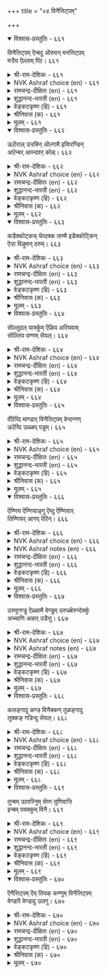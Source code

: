 +++
title = "०४ विनैत्तिट्पम्"

+++


<details open><summary>विश्वास-प्रस्तुतिः - ६६१</summary>

विनैत्तिट्पम् ऎन्बदु ऒरुवन् मनत्तिट्पम्  
मऱ्ऱैय ऎल्लाम् पिऱ।       ६६१
</details>

<details><summary>श्री-राम-देशिकः - ६६१</summary>

अधिकारः ६७. क्रियादार्ढ्यम्  
कर्तुर्मनसि यद्दार्ढ्यं तत्क्रियादार्ढ्यमीर्यते ।  
सैन्यदुर्गादिदार्ढ्य तु नात्र दार्ढ्यपदेरितम् ॥ ६६१॥
</details>

<details><summary>NVK Ashraf choice (en) - ६६१</summary>

०६६१
Efficiency consists in a resolute mind.
Other things come thereafter.
(C. Rajagopalachari)
</details>

<details><summary>रामचन्द्र-दीक्षितः (en) - ६६१</summary>

661\. viṉait tiṭpam eṉpatu oruvaṉ maṉat tiṭpam;  
maṟṟaiya ellām piṟa.

661\. Determination in action is one’s resolution. All others are nothing.  
</details>

<details><summary>शुद्धानन्द-भारती (en) - ६६१</summary>

1\. வினைத்திட்பம் என்பது ஒருவன் மனத்திட்பம்  
மற்றைய எல்லாம் பிற.  
A powerful mind does powerful act  
And all the rest are imperfect.        661  
</details>

<details><summary>वेङ्कटकृष्ण (हि) - ६६१</summary>

661
दृढ़ रहना ही कर्म में, मन की दृढ़ता जान ।  
दृढ़ता कहलाती नहीं, जो है दृढ़ता आन ॥
</details>

<details><summary>श्रीनिवास (क) - ६६१</summary>

661. कार्य निर्धारवॆन्नुवुदु ऒब्बन मनोदार्ढ्यवन्नु अवलबिसिदॆ. उळिदुवॆल्ला बेरॆयवे.

</details>

<details><summary>मूलम् - ६६१</summary>

विनैत्तिट्पम् ऎन्बदु ऒरुवन् मनत्तिट्पम्  
मऱ्ऱैय ऎल्लाम् पिऱ।       ६६१
</details>

<details open><summary>विश्वास-प्रस्तुतिः - ६६२</summary>

ऊऱॊराल् उऱ्ऱबिन् ऒल्गामै इव्विरण्डिन्  
आऱॆन्बर् आय्न्दवर् कोळ्।       ६६२
</details>

<details><summary>श्री-राम-देशिकः - ६६२</summary>

निषिद्धकर्मणस्त्यागो दैवात्तस्मिन् कृतेऽपि च ।  
चित्तदार्ढ्यापरित्याग इतीमौ प्रकृते मतौ ॥ ६६२॥
</details>

<details><summary>NVK Ashraf choice (en) - ६६२</summary>

०६६२
To avoid failures and not to give up despite failures
Are the two traits scholars emphasize.
(N.V.K. Ashraf)
</details>

<details><summary>रामचन्द्र-दीक्षितः (en) - ६६२</summary>

662\. ūṟu orāl, uṟṟapiṉ olkāmai, iv iraṇṭiṉ  
āṟu eṉpar-āyntavar kōḷ.

662\. Ministers versed in lore will not do unprofitable deeds, and if they do, they will not regret it.  
</details>

<details><summary>शुद्धानन्द-भारती (en) - ६६२</summary>

2\. ஊறொராவ் உற்றபின் ஒல்காமை இவ்விரண்டின்  
ஆறென்பர் ஆய்ந்தவர் கோள்.  
Shun failing fuss; fail not purpose  
These two are maxims of the wise.        662  
</details>

<details><summary>वेङ्कटकृष्ण (हि) - ६६२</summary>

662
दुष्ट न करना, यदि हुआ, तो फिर न हो अधीर ।  
मत यह है नीतिज्ञ का, दो पथ मानें मीर ॥
</details>

<details><summary>श्रीनिवास (क) - ६६२</summary>

662. अड्डि आदङ्कगळु बरुव मुन्नवे (अदरिन्द) नीगिकॊळ्ळुवुदु, बन्दमेलॆ ऎदॆगॆडदिरुवुदु, ऎम्बिवॆरडु मार्गगळे
कार्य सामर्थ्यक्कॆ निदर्शनवॆन्दु, परिशोधनॆ नडसिदवर अभिमत.

</details>

<details><summary>मूलम् - ६६२</summary>

ऊऱॊराल् उऱ्ऱबिन् ऒल्गामै इव्विरण्डिन्  
आऱॆन्बर् आय्न्दवर् कोळ्।       ६६२
</details>

<details open><summary>विश्वास-प्रस्तुतिः - ६६३</summary>

कडैक्कॊट्कच् चॆय्दक्क ताण्मै इडैक्कॊट्किन्  
ऎऱ्ऱा विऴुमन् दरुम्।       ६६३
</details>

<details><summary>श्री-राम-देशिकः - ६६३</summary>

कर्मारब्धमितीत्येतदन्ते चेज्ज्ञायते परैः ।  
दृढं भवति तत्, मध्ये ज्ञातं चेद् दुःखमापतेत् ॥ ६६३॥
</details>

<details><summary>NVK Ashraf choice (en) - ६६३</summary>

०६६३
Reveal thy means in the end. Premature disclosure
Can cause irrevocable damage.
(N.V.K. Ashraf), (K. Krishnaswamy & Vijaya Ramkumar)
</details>

<details><summary>रामचन्द्र-दीक्षितः (en) - ६६३</summary>

663\. kaṭaik koṭkac ceytakkatu āṇmai; iṭaik koṭkiṉ,  
eṟṟā viḻumam tarum.

663\. A clever minister publishes a deed after its completion; if it becomes public in the intermediate stage, it will end in trouble.  
</details>

<details><summary>शुद्धानन्द-भारती (en) - ६६३</summary>

3\. கடைகொட்கச் செய்தக்க தாண்மை இடைக்கொட்கின்  
எற்றா விழுமந் தரும்.  
The strong achieve and then display  
Woe unto work displayed midway.        663  
</details>

<details><summary>वेङ्कटकृष्ण (हि) - ६६३</summary>

663
प्रकट किया कर्मान्त में, तो है योग्य सुधीर ।  
प्रकट किया यदि बीच में, देगा अनन्त पीर ॥
</details>

<details><summary>श्रीनिवास (क) - ६६३</summary>

663. माडुव कॆलसवन्नु कॊनॆयल्लि बहिरङ्गपडिसुवुदे पुरुष लक्षणवॆनिसिकॊळ्ळुवुदु. नडुवॆ प्रकटिसिदल्लि नीगलागद
दुःखवन्नु तरुत्तदॆ.

</details>

<details><summary>मूलम् - ६६३</summary>

कडैक्कॊट्कच् चॆय्दक्क ताण्मै इडैक्कॊट्किन्  
ऎऱ्ऱा विऴुमन् दरुम्।       ६६३
</details>

<details open><summary>विश्वास-प्रस्तुतिः - ६६४</summary>

सॊल्लुदल् यार्क्कुम् ऎळिय अरियवाम्  
सॊल्लिय वण्णम् सॆयल्।       ६६४
</details>

<details><summary>श्री-राम-देशिकः - ६६४</summary>

एवं कर्तव्यमित्येतद्वक्तुं शक्ताः समे भुवि ।  
यथोक्तं कार्यकरणे समर्थो नास्ति कश्चन ॥ ६६४॥
</details>

<details><summary>NVK Ashraf choice (en) - ६६४</summary>

०६६४
It is easy for anyone to speak,
But difficult to execute what has been spoken. *
(Satguru Subramuniyaswami)
</details>

<details><summary>रामचन्द्र-दीक्षितः (en) - ६६४</summary>

664\. collutal yārkkum eḷiya; ariya ām,  
colliya vaṇṇam ceyal.

664\. It is easy for one to say, but it is difficult to do it in the said manner.  
</details>

<details><summary>शुद्धानन्द-भारती (en) - ६६४</summary>

4\. சொல்லுதல் யார்க்கும் எளிய அரியவாம்  
சொல்லிய வண்ணம் செயல்.  
Easy it is to tell a fact  
But hard it is to know and act.        664  
</details>

<details><summary>वेङ्कटकृष्ण (हि) - ६६४</summary>

664
कहना तो सब के लिये, रहता है आसान ।  
करना जो जैसा कहे, है दुस्साध्य निदान ॥
</details>

<details><summary>श्रीनिवास (क) - ६६४</summary>

664. ई कॆलसवन्नु हीगॆ माडबेकॆन्दु हेळुवुदु यारिगू सुलभ; हेळिदन्तॆ माडि मुगिसुवुदु कष्ट साध्यवागुवुदु.

</details>

<details><summary>मूलम् - ६६४</summary>

सॊल्लुदल् यार्क्कुम् ऎळिय अरियवाम्  
सॊल्लिय वण्णम् सॆयल्।       ६६४
</details>

<details open><summary>विश्वास-प्रस्तुतिः - ६६५</summary>

वीऱॆय्दि माण्डार् विनैत्तिट्पम् वेन्दन्गण्  
ऊऱॆय्दि उळ्ळप् पडुम्।       ६६५
</details>

<details><summary>श्री-राम-देशिकः - ६६५</summary>

कार्यसाधनशीलस्य क्रियादार्ढ्यं तु मन्त्रिणः ।  
महत्वजननाद्राज्ञः सर्वैरपि महीयते ॥ ६६५॥
</details>

<details><summary>NVK Ashraf choice (en) - ६६५</summary>

०६६५
Dynamic deeds of brave souls
Will reach the king to win his praise.
( Shuddhananda Bharatiar), (N.V.K. Ashraf)
</details>

<details><summary>रामचन्द्र-दीक्षितः (en) - ६६५</summary>

665\. vīṟu eyti māṇṭār viṉait tiṭpam, vēntaṉkaṇ  
ūṟu eyti, uḷḷappaṭum.

665\. The resolution of a thoughtful and good minister in strengthening his monarch will earn all praise.  
</details>

<details><summary>शुद्धानन्द-भारती (en) - ६६५</summary>

5\. வீறெய்தி மாண்டார் வினைதிட்பம் வேந்தன்கண்  
ஊறெய்தி உள்ளப் படும்.  
Dynamic deeds of a doughty soul  
Shall win the praise of king and all.        665  
</details>

<details><summary>वेङ्कटकृष्ण (हि) - ६६५</summary>

665
कीर्ति दिला कर सचित को, कर्म-निष्ठता-बान ।  
नृप पर डाल प्रभाव वह, पावेगी सम्मान ॥
</details>

<details><summary>श्रीनिवास (क) - ६६५</summary>

665. कार्य परतॆयिन्द हिरिमॆयन्नु गळिसि दॊड्डवरादवर कार्य निर्धारवु अरसन सॆळॆदु नाडिनल्लॆल्ला व्यापिसि
गौरविसल्पडुवुदु.

</details>

<details><summary>मूलम् - ६६५</summary>

वीऱॆय्दि माण्डार् विनैत्तिट्पम् वेन्दन्गण्  
ऊऱॆय्दि उळ्ळप् पडुम्।       ६६५
</details>

<details open><summary>विश्वास-प्रस्तुतिः - ६६६</summary>

ऎण्णिय ऎण्णियाङ्गु ऎय्दु ऎण्णियार्  
तिण्णियर् आगप् पॆऱिन्।       ६६६
</details>

<details><summary>श्री-राम-देशिकः - ६६६</summary>

चिकीर्षितप्रकारेण ये धीराः कार्यसाधने ।  
चिकीर्षितं फलं चापि प्राप्नुवन्ति तथैव ते ॥ ६६६॥
</details>

<details><summary>NVK Ashraf choice (en) - ६६६</summary>

०६६६
What is sought will be got as desired
If only the seeker is determined.
(N.V.K. Ashraf)
</details>

<details><summary>NVK Ashraf notes (en) - ६६६</summary>

६६६. Compare with couplets ५४० and ३०९. "What is aimed is easy to achieve, if only the mind is set on what is aimed" – (N.V.K. Ashraf) and "All wishes are realized at once if they keep away wrath from their mind" – (N.V.K. Ashraf).
</details>

<details><summary>रामचन्द्र-दीक्षितः (en) - ६६६</summary>

666\. eṇṇiya eṇṇiyāṅku eytupa-eṇṇiyār  
tiṇṇiyar ākappeṟiṉ.

666\. Firm of purpose, ministers carry out their resolution.  
</details>

<details><summary>शुद्धानन्द-भारती (en) - ६६६</summary>

6\. எண்ணிய எண்ணியாங்கு எய்துப எண்ணியார்  
திண்ணிய ராகப் பெறின்.  
The will-to-do achieves the deed  
When mind that wills is strong indeed.        666  
</details>

<details><summary>वेङ्कटकृष्ण (हि) - ६६६</summary>

666
संकल्पित सब वस्तुएँ, यथा किया संकल्प ।  
संकल्पक का जायगा, यदि वह दृढ़-संकल्प ॥
</details>

<details><summary>श्रीनिवास (क) - ६६६</summary>

666. ऒन्दु कॆलसवन्नु माडबेकॆन्दु आलोचिसिदवरु, आ कॆलसदल्लि निश्चलवाद निर्धारवन्नु तळॆदिद्दरॆ अवरु
बयसिदुदन्नु बयसिद रीतियल्लॆ पडॆयुवरु.

</details>

<details><summary>मूलम् - ६६६</summary>

ऎण्णिय ऎण्णियाङ्गु ऎय्दु ऎण्णियार्  
तिण्णियर् आगप् पॆऱिन्।       ६६६
</details>

<details open><summary>विश्वास-प्रस्तुतिः - ६६७</summary>

उरुवुगण्डु ऎळ्ळामै वेण्डुम् उरुळ्बॆरुन्देर्क्कु  
अच्चाणि अन्नार् उडैत्तु।       ६६७
</details>

<details><summary>श्री-राम-देशिकः - ६६७</summary>

महारथाक्षक्षुद्राऽऽणिसमाः सन्तो दृढक्रियाः ।  
महत्वे नाकृतिर्हेतुः दार्ढ्यं स्यात्तत्र कारणम् ॥ ६६७॥
</details>

<details><summary>NVK Ashraf choice (en) - ६६७</summary>

०६६७
Despise not by looks! Even linchpins hold in place
The wheels of mighty chariots! *
(P.S. Sundaram), (N.V.K. Ashraf)
</details>

<details><summary>NVK Ashraf notes (en) - ६६७</summary>

६६७. Compare with २७९. “The lute is bent, the arrow straight: judge men not by their looks but acts” – (P.S. Sundaram) ६६८. Compare with ६७१. "The end of deliberation is decision. To decide and dawdle is bad" – (P.S. Sundaram)
</details>

<details><summary>रामचन्द्र-दीक्षितः (en) - ६६७</summary>

667\. uruvu kaṇṭu eḷḷāmai vēṇṭum-uruḷ perun tērkku  
accu āṇi aṉṉār uṭaittu.

667\. Do not despise one for lack of personality. Does not the little nail of the chariot keep the wheel going?  
</details>

<details><summary>शुद्धानन्द-भारती (en) - ६६७</summary>

7\. உருவுகண்டு எள்ளாமை வேண்டும் உருள்பெருந்தேர்க்கு  
அச்சாணி அன்னார் உடைத்து.  
Scorn not the form: for men there are  
Like linchpin of big rolling car.        667  
</details>

<details><summary>वेङ्कटकृष्ण (हि) - ६६७</summary>

667
तिरस्कार करना नहीं, छोटा क़द अवलोक ।  
चलते भारी यान में, अक्ष-आणि सम लोग ॥
</details>

<details><summary>श्रीनिवास (क) - ६६७</summary>

667. उरुळुव दॊड्ड तेरिगॆ, चक्रद अच्चिनल्लिरुव (पुट्ट) कीलिमॊळॆयन्तॆ, लोकदल्लि (कॆलवरु) इरुवरु; अवर सामान्य
आकारवन्नु कण्डु नावु कीळॆणिसबारदु.

</details>

<details><summary>मूलम् - ६६७</summary>

उरुवुगण्डु ऎळ्ळामै वेण्डुम् उरुळ्बॆरुन्देर्क्कु  
अच्चाणि अन्नार् उडैत्तु।       ६६७
</details>

<details open><summary>विश्वास-प्रस्तुतिः - ६६८</summary>

कलङ्गादु कण्ड विनैक्कण् तुळङ्गादु  
तूक्कङ् गडिन्दु सॆयल्।       ६६८
</details>

<details><summary>श्री-राम-देशिकः - ६६८</summary>

प्रसन्नमनसा कार्ये प्रवृत्तेन फलेच्छया ।  
आलस्यदीर्घसूत्रत्वमन्तरा तद्विधीयताम् ॥ ६६८॥
</details>

<details><summary>NVK Ashraf choice (en) - ६६८</summary>

०६६८
Acts resolved without ambiguity
Should be unwaveringly carried out without delay.
(N.V.K. Ashraf)
</details>

<details><summary>रामचन्द्र-दीक्षितः (en) - ६६८</summary>

668\. kalaṅkātu kaṇṭa viṉaikkaṇ, tuḷaṅkātu  
tūkkam kaṭintu ceyal.

668\. What you have clearly decided to do, do it without hesitation and delay.  
</details>

<details><summary>शुद्धानन्द-भारती (en) - ६६८</summary>

8\. கலங்காது கண்ட வினைக்கண் துளங்காது  
தூக்கம் கடிந்து செயல்.  
Waver not; do wakefully  
The deed resolved purposefully.        668  
</details>

<details><summary>वेङ्कटकृष्ण (हि) - ६६८</summary>

668
सोच समझ निश्चय किया, करने का जो कर्म ।  
हिचके बिन अविलम्ब ही, कर देना वह कर्म ॥
</details>

<details><summary>श्रीनिवास (क) - ६६८</summary>

668. कैगॊण्ड कॆलसवन्नु मनस्सिनल्लि चञ्चलगॊळ्ळदॆ, अधीररागदॆ, आलस्यवन्नु बिट्टु माडि पूरैसबेकु.

</details>

<details><summary>मूलम् - ६६८</summary>

कलङ्गादु कण्ड विनैक्कण् तुळङ्गादु  
तूक्कङ् गडिन्दु सॆयल्।       ६६८
</details>

<details open><summary>विश्वास-प्रस्तुतिः - ६६९</summary>

तुन्बम् उऱवरिनुम् सॆय्ग तुणिवाऱ्ऱि  
इन्बम् पयक्कुम् विनै।       ६६९
</details>

<details><summary>श्री-राम-देशिकः - ६६९</summary>

अन्ते सुखप्रदं कार्यं कायक्लेशेषु सत्स्वपि ।  
अवश्यमेव कर्तव्यं दृढचित्तसमन्वितैः ॥ ६६९॥
</details>

<details><summary>NVK Ashraf choice (en) - ६६९</summary>

०६६९
However great the hardship,
Pursue with firmness the act that yields bliss.
(P.S. Sundaram), (W.H. Drew and J. Lazarus)
</details>

<details><summary>रामचन्द्र-दीक्षितः (en) - ६६९</summary>

669\. tuṉpam uṟavariṉum ceyka, tuṇivu āṟṟi-  
iṉpam payakkum viṉai.

669\. Be resolute in deed which ends in happiness, though troublesome at the beginning.  
</details>

<details><summary>शुद्धानन्द-भारती (en) - ६६९</summary>

9\. துன்பம் உறவரினும் செய்க துணிவாற்றி  
இன்பம் பயக்கும் வினை.  
Do with firm will though pains beset  
The deed that brings delight at last.        669  
</details>

<details><summary>वेङ्कटकृष्ण (हि) - ६६९</summary>

669
यद्यपि होगा बहुत दुख, दृढ़ता से काम ।  
सुख-फल दायक ही रहा, जिसका शुभ परिणाम ॥
</details>

<details><summary>श्रीनिवास (क) - ६६९</summary>

669. मॊदलु अतियाद दुःखवन्नु तन्दॊड्दिद्दरू अन्त्यदल्लि सुखवन्नु तरुव कॆलसवन्नु, निर्धारदिन्द माडि
मुगिसबेकु.

</details>

<details><summary>मूलम् - ६६९</summary>

तुन्बम् उऱवरिनुम् सॆय्ग तुणिवाऱ्ऱि  
इन्बम् पयक्कुम् विनै।       ६६९
</details>

<details open><summary>विश्वास-प्रस्तुतिः - ६७०</summary>

ऎनैत्तिट्पम् ऎय् तियक् कण्णुम् विनैत्तिट्पम्  
वेण्डारै वेण्डादु उलगु।       ६७०
</details>

<details><summary>श्री-राम-देशिकः - ६७०</summary>

दार्ढ्ये स्थितेऽप्यन्यकार्ये स्वीकृते पूतकर्मणि ।  
मनोदार्ढ्यविहीनांस्तु मानयन्ति न मानवाः ॥ ६७०॥
</details>

<details><summary>NVK Ashraf choice (en) - ६७०</summary>

०६७०
The world has no place for those who,
Despite other strengths, have no strength of firmness.
(P.S. Sundaram), (N.V.K. Ashraf)
</details>

<details><summary>रामचन्द्र-दीक्षितः (en) - ६७०</summary>

670\. eṉait tiṭpam eytiyakkaṇṇum, viṉait tiṭpam  
vēṇṭārai vēṇṭātu, ulaku.

670\. The world will not esteem him who has no determined will, notwithstanding his other strong virtues.  
</details>

<details><summary>शुद्धानन्द-भारती (en) - ६७०</summary>

10\. எனைத்திட்பம் எய்தியக் கண்ணும் வினைத்திட்பம்  
வேண்டாரை வேண்டாது உலகு.  
The world merits no other strength  
But strength of will-to-do at length.        670  
</details>

<details><summary>वेङ्कटकृष्ण (हि) - ६७०</summary>

670
अन्य विषय में सदृढ़ता, रखते सचिव सुजान ।  
यदि दृढ़ता नहिं कर्म की, जग न करेगा मान ॥
</details>

<details><summary>श्रीनिवास (क) - ६७०</summary>

670. बेरॆ ऎष्टे सामर्थ्य शीलियागिद्दरू माडुव कॆलसदल्लि निर्धार इल्लदवरन्नु लोकवु मन्निसुवुदिल्ल.
</details>

<details><summary>मूलम् - ६७०</summary>

ऎनैत्तिट्पम् ऎय् तियक् कण्णुम् विनैत्तिट्पम्  
वेण्डारै वेण्डादु उलगु।       ६७०
</details>
